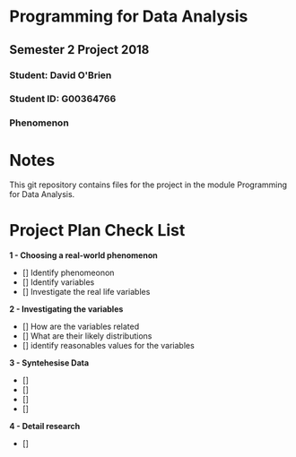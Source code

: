 # Programming for Data Analysis

## Semester 2 Project 2018

### Student:    David O'Brien
### Student ID: G00364766

### Phenomenon


# Notes

This git repository contains files for the project in the module Programming for Data Analysis.




# Project Plan Check List

**1 - Choosing a real-world phenomenon**
- [] Identify phenomeonon 
- [] Identify variables
- [] Investigate the real life variables 



**2 - Investigating the variables**
- [] How are the variables related
- [] What are their likely distributions 
- [] identify reasonables values for the variables

**3 - Syntehesise Data**
- [] 
- [] 
- [] 
- [] 

**4 - Detail research**
- [] 

